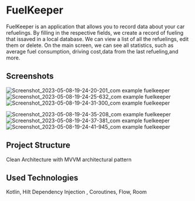 
# FuelKeeper

FuelKeeper is an application that allows you to record data about your car refuelings. By filling in the respective fields, we create a record of fueling that issaved in a local database. We can view a list of all 
the refuelings, edit them or delete. On the main screen, we can see all statistics, such as average fuel consumption, driving cost,data from the last refueling,and more.


##  Screenshots
![Screenshot_2023-05-08-19-24-20-201_com example fuelkeeper](https://github.com/IvanVoloshyn13/FuelKeeper/assets/110664951/5d617fc2-86b2-471a-bbb7-3a68cad9cffa)
![Screenshot_2023-05-08-19-24-25-632_com example fuelkeeper](https://github.com/IvanVoloshyn13/FuelKeeper/assets/110664951/cb1a9c0e-5bcb-4dcf-8268-b10b10b70d3c)
![Screenshot_2023-05-08-19-24-31-300_com example fuelkeeper](https://github.com/IvanVoloshyn13/FuelKeeper/assets/110664951/fa5bfdbb-5094-489f-b79c-8ece70b331c2)


![Screenshot_2023-05-08-19-24-35-208_com example fuelkeeper](https://github.com/IvanVoloshyn13/FuelKeeper/assets/110664951/b2b5813e-9ffb-4404-869e-6ec61af65d7e)
![Screenshot_2023-05-08-19-24-37-381_com example fuelkeeper](https://github.com/IvanVoloshyn13/FuelKeeper/assets/110664951/b29c518c-ce4f-421f-8774-7cd724cec918)
![Screenshot_2023-05-08-19-24-41-945_com example fuelkeeper](https://github.com/IvanVoloshyn13/FuelKeeper/assets/110664951/08af48c3-5fc9-468c-82c1-a025b612d919)


##  Project Structure
Clean Architecture with MVVM architectural pattern

##  Used Technologies
Kotlin, Hilt Dependency Injection , Coroutines, Flow, Room

